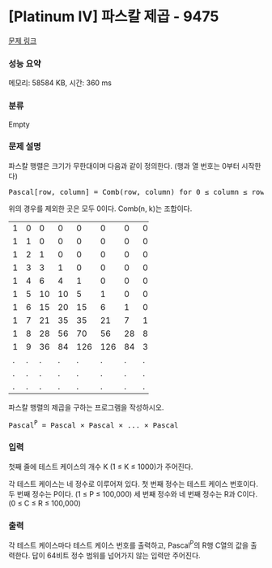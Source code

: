 # [Platinum IV] 파스칼 제곱 - 9475 

[문제 링크](https://www.acmicpc.net/problem/9475) 

### 성능 요약

메모리: 58584 KB, 시간: 360 ms

### 분류

Empty

### 문제 설명

<p>파스칼 행렬은 크기가 무한대이며 다음과 같이 정의한다. (행과 열 번호는 0부터 시작한다)</p>

<pre>Pascal[row, column] = Comb(row, column) for 0 ≤ column ≤ row</pre>

<p>위의 경우를 제외한 곳은 모두 0이다. Comb(n, k)는 조합이다.</p>

<table class="table table-bordered" style="width:55%">
	<tbody>
		<tr>
			<td style="width:5%">1</td>
			<td style="width:5%">0</td>
			<td style="width:5%">0</td>
			<td style="width:5%">0</td>
			<td style="width:5%">0</td>
			<td style="width:5%">0</td>
			<td style="width:5%">0</td>
			<td style="width:5%">0</td>
			<td style="width:5%">0</td>
			<td style="width:5%">0</td>
			<td style="width:5%">...</td>
		</tr>
		<tr>
			<td style="width:5%">1</td>
			<td style="width:5%">1</td>
			<td style="width:5%">0</td>
			<td style="width:5%">0</td>
			<td style="width:5%">0</td>
			<td style="width:5%">0</td>
			<td style="width:5%">0</td>
			<td style="width:5%">0</td>
			<td style="width:5%">0</td>
			<td style="width:5%">0</td>
			<td style="width:5%">...</td>
		</tr>
		<tr>
			<td style="width:5%">1</td>
			<td style="width:5%">2</td>
			<td style="width:5%">1</td>
			<td style="width:5%">0</td>
			<td style="width:5%">0</td>
			<td style="width:5%">0</td>
			<td style="width:5%">0</td>
			<td style="width:5%">0</td>
			<td style="width:5%">0</td>
			<td style="width:5%">0</td>
			<td style="width:5%">...</td>
		</tr>
		<tr>
			<td style="width:5%">1</td>
			<td style="width:5%">3</td>
			<td style="width:5%">3</td>
			<td style="width:5%">1</td>
			<td style="width:5%">0</td>
			<td style="width:5%">0</td>
			<td style="width:5%">0</td>
			<td style="width:5%">0</td>
			<td style="width:5%">0</td>
			<td style="width:5%">0</td>
			<td style="width:5%">...</td>
		</tr>
		<tr>
			<td style="width:5%">1</td>
			<td style="width:5%">4</td>
			<td style="width:5%">6</td>
			<td style="width:5%">4</td>
			<td style="width:5%">1</td>
			<td style="width:5%">0</td>
			<td style="width:5%">0</td>
			<td style="width:5%">0</td>
			<td style="width:5%">0</td>
			<td style="width:5%">0</td>
			<td style="width:5%">...</td>
		</tr>
		<tr>
			<td style="width:5%">1</td>
			<td style="width:5%">5</td>
			<td style="width:5%">10</td>
			<td style="width:5%">10</td>
			<td style="width:5%">5</td>
			<td style="width:5%">1</td>
			<td style="width:5%">0</td>
			<td style="width:5%">0</td>
			<td style="width:5%">0</td>
			<td style="width:5%">0</td>
			<td style="width:5%">...</td>
		</tr>
		<tr>
			<td style="width:5%">1</td>
			<td style="width:5%">6</td>
			<td style="width:5%">15</td>
			<td style="width:5%">20</td>
			<td style="width:5%">15</td>
			<td style="width:5%">6</td>
			<td style="width:5%">1</td>
			<td style="width:5%">0</td>
			<td style="width:5%">0</td>
			<td style="width:5%">0</td>
			<td style="width:5%">...</td>
		</tr>
		<tr>
			<td style="width:5%">1</td>
			<td style="width:5%">7</td>
			<td style="width:5%">21</td>
			<td style="width:5%">35</td>
			<td style="width:5%">35</td>
			<td style="width:5%">21</td>
			<td style="width:5%">7</td>
			<td style="width:5%">1</td>
			<td style="width:5%">0</td>
			<td style="width:5%">0</td>
			<td style="width:5%">...</td>
		</tr>
		<tr>
			<td style="width:5%">1</td>
			<td style="width:5%">8</td>
			<td style="width:5%">28</td>
			<td style="width:5%">56</td>
			<td style="width:5%">70</td>
			<td style="width:5%">56</td>
			<td style="width:5%">28</td>
			<td style="width:5%">8</td>
			<td style="width:5%">1</td>
			<td style="width:5%">0</td>
			<td style="width:5%">...</td>
		</tr>
		<tr>
			<td style="width:5%">1</td>
			<td style="width:5%">9</td>
			<td style="width:5%">36</td>
			<td style="width:5%">84</td>
			<td style="width:5%">126</td>
			<td style="width:5%">126</td>
			<td style="width:5%">84</td>
			<td style="width:5%">36</td>
			<td style="width:5%">9</td>
			<td style="width:5%">1</td>
			<td style="width:5%">...</td>
		</tr>
		<tr>
			<td style="width:5%">.</td>
			<td style="width:5%">.</td>
			<td style="width:5%">.</td>
			<td style="width:5%">.</td>
			<td style="width:5%">.</td>
			<td style="width:5%">.</td>
			<td style="width:5%">.</td>
			<td style="width:5%">.</td>
			<td style="width:5%">.</td>
			<td style="width:5%">.</td>
			<td style="width:5%">.</td>
		</tr>
		<tr>
			<td style="width:5%">.</td>
			<td style="width:5%">.</td>
			<td style="width:5%">.</td>
			<td style="width:5%">.</td>
			<td style="width:5%">.</td>
			<td style="width:5%">.</td>
			<td style="width:5%">.</td>
			<td style="width:5%">.</td>
			<td style="width:5%">.</td>
			<td style="width:5%">.</td>
			<td style="width:5%">.</td>
		</tr>
		<tr>
			<td style="width:5%">.</td>
			<td style="width:5%">.</td>
			<td style="width:5%">.</td>
			<td style="width:5%">.</td>
			<td style="width:5%">.</td>
			<td style="width:5%">.</td>
			<td style="width:5%">.</td>
			<td style="width:5%">.</td>
			<td style="width:5%">.</td>
			<td style="width:5%">.</td>
			<td style="width:5%">.</td>
		</tr>
	</tbody>
</table>

<p>파스칼 행렬의 제곱을 구하는 프로그램을 작성하시오.</p>

<pre>Pascal<sup>P</sup> = Pascal × Pascal × ... × Pascal</pre>

### 입력 

 <p>첫째 줄에 테스트 케이스의 개수 K (1 ≤ K ≤ 1000)가 주어진다.</p>

<p>각 테스트 케이스는 네 정수로 이루어져 있다. 첫 번째 정수는 테스트 케이스 번호이다. 두 번째 정수는 P이다. (1 ≤ P ≤ 100,000) 세 번째 정수와 네 번째 정수는 R과 C이다. (0 ≤ C ≤ R ≤ 100,000)</p>

### 출력 

 <p>각 테스트 케이스마다 테스트 케이스 번호를 출력하고, Pascal<sup>P</sup>의 R행 C열의 값을 출력한다. 답이 64비트 정수 범위를 넘어가지 않는 입력만 주어진다.</p>

